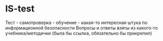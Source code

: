 # IS-test
Тест - самопроверка - обучение - какая-то интересная штука по информационной безопасности
Вопросы и ответы взяты из какого-то учебника/методички (была бы ссылка, обязательно бы прикрепил)
